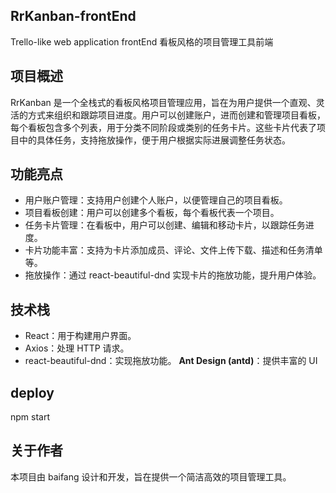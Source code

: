 ## RrKanban-frontEnd
Trello-like web application frontEnd  看板风格的项目管理工具前端
## 项目概述
RrKanban 是一个全栈式的看板风格项目管理应用，旨在为用户提供一个直观、灵活的方式来组织和跟踪项目进度。用户可以创建账户，进而创建和管理项目看板，每个看板包含多个列表，用于分类不同阶段或类别的任务卡片。这些卡片代表了项目中的具体任务，支持拖放操作，便于用户根据实际进展调整任务状态。
## 功能亮点
- 用户账户管理：支持用户创建个人账户，以便管理自己的项目看板。
- 项目看板创建：用户可以创建多个看板，每个看板代表一个项目。
- 任务卡片管理：在看板中，用户可以创建、编辑和移动卡片，以跟踪任务进度。
- 卡片功能丰富：支持为卡片添加成员、评论、文件上传下载、描述和任务清单等。
- 拖放操作：通过 react-beautiful-dnd 实现卡片的拖放功能，提升用户体验。
## 技术栈
- React：用于构建用户界面。
- Axios：处理 HTTP 请求。
- react-beautiful-dnd：实现拖放功能。
**Ant Design (antd)**：提供丰富的 UI 
## deploy
npm start
## 关于作者
本项目由 baifang 设计和开发，旨在提供一个简洁高效的项目管理工具。